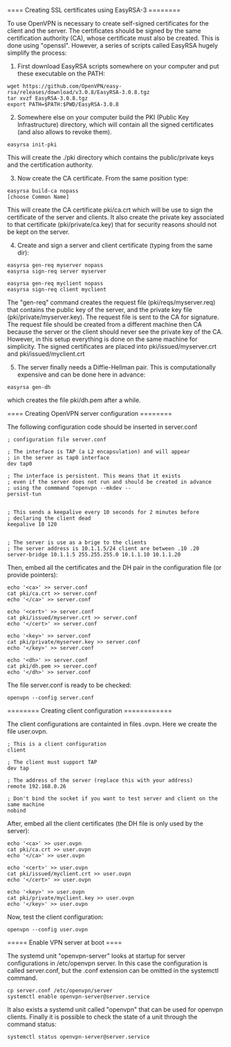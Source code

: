 ==== Creating SSL certificates using EasyRSA-3 ========
 
To use OpenVPN is necessary to create self-signed certificates for the client and the server. The certificates should be signed by the same certification authority (CA), whose certificate must also be created. This is done using "openssl". However, a series of scripts called EasyRSA hugely simplify the process:

1) First download EasyRSA scripts somewhere on your computer and put these executable on the PATH:
```
wget https://github.com/OpenVPN/easy-rsa/releases/download/v3.0.8/EasyRSA-3.0.8.tgz
tar xvzf EasyRSA-3.0.8.tgz
export PATH=$PATH:$PWD/EasyRSA-3.0.8
```

2) Somewhere else on your computer build the PKI (Public Key Infrastructure) directory, which will contain all the signed certificates (and also allows to revoke them).
```
easyrsa init-pki
```
This will create the ./pki directory which contains the public/private keys and the certification authority.

3) Now create the CA certificate. From the same position type:
```
easyrsa build-ca nopass
[choose Common Name]
```
This will create the CA certificate pki/ca.crt which will be use to sign the certificate of the server and clients. It also create the private key associated to that certificate (pki/private/ca.key) that for security reasons should not be kept on the server.


4) Create and sign a server and client certificate (typing from the same dir):
```
easyrsa gen-req myserver nopass
easyrsa sign-req server myserver

easyrsa gen-req myclient nopass
easyrsa sign-req client myclient
```
The "gen-req" command creates the request file (pki/reqs/myserver.req) that contains the public key of the server, and the private key file (pki/private/myserver.key). The request file is sent to the CA for signature. The request file should be created from a different machine then CA because the server or the client should never see the private key of the CA. However, in this setup everything is done on the same machine for simplicity.
The signed certificates are placed into pki/issued/myserver.crt and pki/issued/myclient.crt

5) The server finally needs a Diffie-Hellman pair. This is computationally expensive and can be done here in advance:
```
easyrsa gen-dh       
```
which creates the file pki/dh.pem after a while.





==== Creating OpenVPN server configuration  ========

The following configuration code should be inserted in server.conf

```
; configuration file server.conf

; The interface is TAP (a L2 encapsulation) and will appear 
; in the server as tap0 interface
dev tap0

; The interface is persistent. This means that it exists 
; even if the server does not run and should be created in advance
; using the commmand "openvpn --mkdev --
persist-tun


; This sends a keepalive every 10 seconds for 2 minutes before
; declaring the client dead
keepalive 10 120


; The server is use as a brige to the clients
; The server address is 10.1.1.5/24 client are between .10 .20
server-bridge 10.1.1.5 255.255.255.0 10.1.1.10 10.1.1.20

```

Then, embed all the certificates and the DH pair in the configuration file (or provide pointers):

```
echo '<ca>' >> server.conf
cat pki/ca.crt >> server.conf
echo '</ca>' >> server.conf

echo '<cert>' >> server.conf
cat pki/issued/myserver.crt >> server.conf
echo '</cert>' >> server.conf

echo '<key>' >> server.conf
cat pki/private/myserver.key >> server.conf
echo '</key>' >> server.conf

echo '<dh>' >> server.conf
cat pki/dh.pem >> server.conf
echo '</dh>' >> server.conf

```

The file server.conf is ready to be checked:
```
openvpn --config server.conf
```


======== Creating client configuration ============

The client configurations are containted in files .ovpn. Here we create the file user.ovpn.


```
; This is a client configuration
client 

; The client must support TAP
dev tap

; The address of the server (replace this with your address)
remote 192.168.0.26

; Don't bind the socket if you want to test server and client on the same machine
nobind
```

After, embed all the client certificates (the DH file is only used by the server):
```
echo '<ca>' >> user.ovpn
cat pki/ca.crt >> user.ovpn
echo '</ca>' >> user.ovpn

echo '<cert>' >> user.ovpn
cat pki/issued/myclient.crt >> user.ovpn
echo '</cert>' >> user.ovpn

echo '<key>' >> user.ovpn
cat pki/private/myclient.key >> user.ovpn
echo '</key>' >> user.ovpn
```

Now, test the client configuration:
```
openvpn --config user.ovpn
```


===== Enable VPN server at boot ====

The systemd unit "openvpn-server" looks at startup for server configurations in /etc/openvpn server.
In this case the configuration is called server.conf, but the .conf extension can be omitted in the systemctl command.

```
cp server.conf /etc/openvpn/server
systemctl enable openvpn-server@server.service
```

It also exists a systemd unit called "openvpn" that can be used for openvpn clients. Finally it is possible to check the state of a unit through the command status:
```
systemctl status openvpn-server@server.service
```


